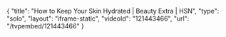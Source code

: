 {
    "title": "How to Keep Your Skin Hydrated | Beauty Extra | HSN",
    "type": "solo",
    "layout": "iframe-static",
    "videoId": "121443466",
    "url": "\/tvpembed\/121443466"
}